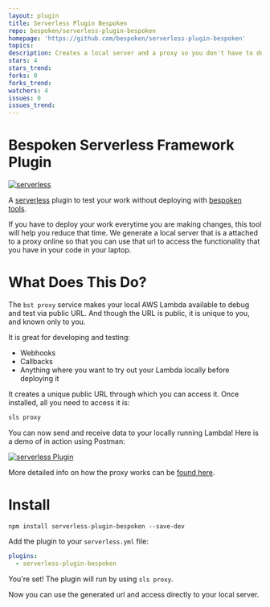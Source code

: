 ```yaml
---
layout: plugin
title: Serverless Plugin Bespoken
repo: bespoken/serverless-plugin-bespoken
homepage: 'https://github.com/bespoken/serverless-plugin-bespoken'
topics: 
description: Creates a local server and a proxy so you don't have to deploy anytime you want to test your code
stars: 4
stars_trend: 
forks: 0
forks_trend: 
watchers: 4
issues: 0
issues_trend: 
---
```



# Bespoken Serverless Framework Plugin

[![serverless](http://public.serverless.com/badges/v3.svg)](http://www.serverless.com)

A [serverless](http://www.serverless.com) plugin to test your work without deploying with [bespoken tools](https://bespoken.tools).

If you have to deploy your work everytime you are making changes, this tool will help you reduce that time. We generate a local server
that is a attached to a proxy online so that you can use that url to access the functionality that you have in your code in your laptop.
# What Does This Do?
The `bst proxy` service makes your local AWS Lambda available to debug and test via public URL. And though the URL is public, it is unique to you, and known only to you.

It is great for developing and testing:
* Webhooks
* Callbacks
* Anything where you want to try out your Lambda locally before deploying it

It creates a unique public URL through which you can access it. Once installed, all you need to access it is:
```bash
sls proxy
```

You can now send and receive data to your locally running Lambda! Here is a demo of in action using Postman:

[![serverless Plugin](/ServerlessPluginDemo.gif)](/ServerlessPluginDemo.gif)

More detailed info on how the proxy works can be [found here](http://docs.bespoken.tools/en/latest/tutorials/tutorial_lambda_local/).
# Install

```
npm install serverless-plugin-bespoken --save-dev
```

Add the plugin to your `serverless.yml` file:
```yaml
plugins:
  - serverless-plugin-bespoken
```

You're set! The plugin will run by using `sls proxy`.

Now you can use the generated url and access directly to your local server.
